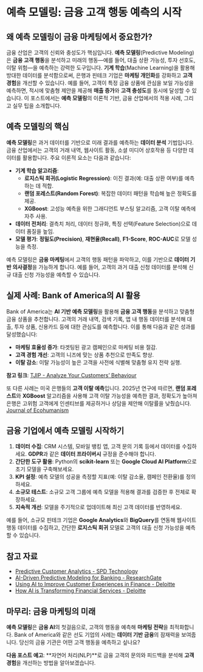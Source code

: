 # 예측 모델링: 금융 고객 행동 예측의 시작

## 왜 예측 모델링이 금융 마케팅에서 중요한가?
금융 산업은 고객의 신뢰와 충성도가 핵심입니다. **예측 모델링**(Predictive Modeling)은 **금융 고객 행동**을 분석하고 미래의 행동—예를 들어, 대출 상환 가능성, 투자 선호도, 이탈 위험—을 예측하는 강력한 도구입니다. **기계 학습**(Machine Learning)을 활용해 방대한 데이터를 분석함으로써, 은행과 핀테크 기업은 **마케팅 개인화**를 강화하고 **고객 경험**을 개선할 수 있습니다. 예를 들어, 고객이 특정 금융 상품에 관심을 보일 가능성을 예측하면, 적시에 맞춤형 제안을 제공해 **매출 증가**와 **고객 충성도**를 동시에 달성할 수 있습니다. 이 포스트에서는 **예측 모델링**의 이론적 기반, 금융 산업에서의 적용 사례, 그리고 실무 팁을 소개합니다.

## 예측 모델링의 핵심
**예측 모델링**은 과거 데이터를 기반으로 미래 결과를 예측하는 **데이터 분석** 기법입니다. 금융 산업에서는 고객의 거래 내역, 웹사이트 활동, 소셜 미디어 상호작용 등 다양한 데이터를 활용합니다. 주요 이론적 요소는 다음과 같습니다:

- **기계 학습 알고리즘**:
  - **로지스틱 회귀(Logistic Regression)**: 이진 결과(예: 대출 상환 여부)를 예측하는 데 적합.
  - **랜덤 포레스트(Random Forest)**: 복잡한 데이터 패턴을 학습해 높은 정확도를 제공.
  - **XGBoost**: 고성능 예측을 위한 그래디언트 부스팅 알고리즘, 고객 이탈 예측에 자주 사용.
- **데이터 전처리**: 결측치 처리, 데이터 정규화, 특징 선택(Feature Selection)으로 데이터 품질을 높임.
- **모델 평가**: **정밀도(Precision)**, **재현율(Recall)**, **F1-Score**, **ROC-AUC**로 모델 성능을 측정.

예측 모델링은 **금융 마케팅**에서 고객의 행동 패턴을 파악하고, 이를 기반으로 **데이터 기반 의사결정**을 가능하게 합니다. 예를 들어, 고객의 과거 대출 신청 데이터를 분석해 신규 대출 신청 가능성을 예측할 수 있습니다.

## 실제 사례: Bank of America의 AI 활용
Bank of America는 **AI 기반 예측 모델링**을 활용해 **금융 고객 행동**을 분석하고 맞춤형 금융 상품을 추천합니다. 고객의 거래 내역, 검색 기록, 앱 내 행동 데이터를 분석해 대출, 투자 상품, 신용카드 등에 대한 관심도를 예측합니다. 이를 통해 다음과 같은 성과를 달성했습니다:
- **마케팅 효율성 증가**: 타겟팅된 광고 캠페인으로 마케팅 비용 절감.
- **고객 경험 개선**: 고객의 니즈에 맞는 상품 추천으로 만족도 향상.
- **이탈 감소**: 이탈 가능성이 높은 고객을 사전에 식별해 맞춤형 유지 전략 실행.

**참고 링크**: [TJIP - Analyze Your Customers’ Behaviour](https://www.tjip.com/en/publications/analyze-your-customers-behavior-predict-want)

또 다른 사례는 미국 은행들의 **고객 이탈 예측**입니다. 2025년 연구에 따르면, **랜덤 포레스트**와 **XGBoost** 알고리즘을 사용해 고객 이탈 가능성을 예측한 결과, 정확도가 높아져 은행은 고위험 고객에게 인센티브를 제공하거나 상담을 제안해 이탈률을 낮췄습니다. [Journal of Ecohumanism](https://ecohumanism.co.uk/joe/ecohumanism/article/view/6188)

## 금융 기업에서 예측 모델링 시작하기
1. **데이터 수집**: CRM 시스템, 모바일 뱅킹 앱, 고객 문의 기록 등에서 데이터를 수집하세요. **GDPR**과 같은 **데이터 프라이버시** 규정을 준수해야 합니다.
2. **간단한 도구 활용**: Python의 **scikit-learn** 또는 **Google Cloud AI Platform**으로 초기 모델을 구축해보세요.
3. **KPI 설정**: 예측 모델의 성공을 측정할 지표(예: 이탈 감소율, 캠페인 전환율)를 정의하세요.
4. **소규모 테스트**: 소규모 고객 그룹에 예측 모델을 적용해 결과를 검증한 후 전체로 확장하세요.
5. **지속적 개선**: 모델을 주기적으로 업데이트해 최신 고객 데이터를 반영하세요.

예를 들어, 소규모 핀테크 기업은 **Google Analytics**와 **BigQuery**를 연동해 웹사이트 행동 데이터를 수집하고, 간단한 **로지스틱 회귀** 모델로 고객의 대출 신청 가능성을 예측할 수 있습니다.

## 참고 자료
- [Predictive Customer Analytics - SPD Technology](https://spd.tech/artificial-intelligence/ai-for-customer-behavior-analysis/)[](https://spd.tech/artificial-intelligence/ai-for-customer-behavior-analysis/)
- [AI-Driven Predictive Modeling for Banking - ResearchGate](https://ecohumanism.co.uk/joe/ecohumanism/article/view/6188)
- [Using AI to Improve Customer Experiences in Finance - Deloitte](https://www2.deloitte.com/us/en/pages/consulting/articles/ai-dossier-financial-services.html)
- [How AI is Transforming Financial Services - Deloitte](https://www.deloitte.com/ng/en/services/risk-advisory/services/how-artificial-intelligence-is-transforming-the-financial-services-industry.html)

## 마무리: 금융 마케팅의 미래
**예측 모델링**은 **금융 AI**의 첫걸음으로, 고객의 행동을 예측해 **마케팅 전략**을 최적화합니다. Bank of America와 같은 선도 기업의 사례는 **데이터 기반 금융**의 잠재력을 보여줍니다. 당신의 금융 기관은 어떤 고객 행동을 예측하고 싶나요? 

**다음 포스트 예고**: **자연어 처리(NLP)**로 금융 고객의 문의와 피드백을 분석해 **고객 경험**을 개선하는 방법을 알아보겠습니다.